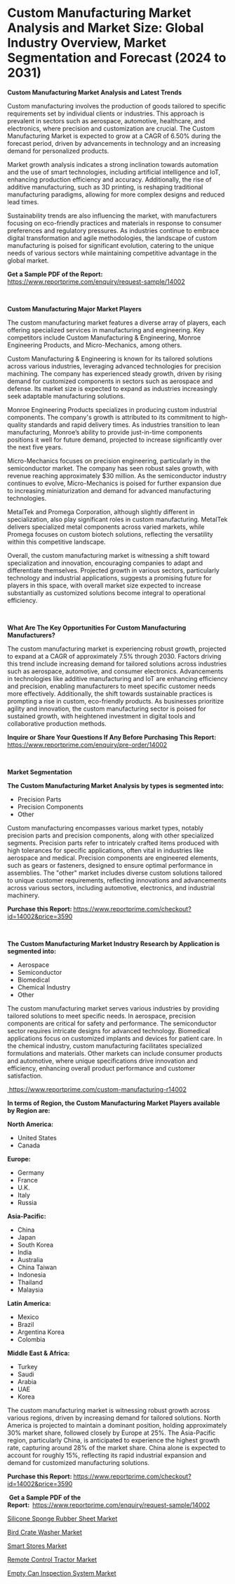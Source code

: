 <p><h1>Custom Manufacturing Market Analysis and Market Size: Global Industry Overview, Market Segmentation and Forecast (2024 to 2031)</h1></p><p><strong>Custom Manufacturing Market Analysis and Latest Trends</strong></p>
<p><p>Custom manufacturing involves the production of goods tailored to specific requirements set by individual clients or industries. This approach is prevalent in sectors such as aerospace, automotive, healthcare, and electronics, where precision and customization are crucial. The Custom Manufacturing Market is expected to grow at a CAGR of 6.50% during the forecast period, driven by advancements in technology and an increasing demand for personalized products.</p><p>Market growth analysis indicates a strong inclination towards automation and the use of smart technologies, including artificial intelligence and IoT, enhancing production efficiency and accuracy. Additionally, the rise of additive manufacturing, such as 3D printing, is reshaping traditional manufacturing paradigms, allowing for more complex designs and reduced lead times.</p><p>Sustainability trends are also influencing the market, with manufacturers focusing on eco-friendly practices and materials in response to consumer preferences and regulatory pressures. As industries continue to embrace digital transformation and agile methodologies, the landscape of custom manufacturing is poised for significant evolution, catering to the unique needs of various sectors while maintaining competitive advantage in the global market.</p></p>
<p><strong>Get a Sample PDF of the Report:&nbsp;</strong> <a href="https://www.reportprime.com/enquiry/request-sample/14002">https://www.reportprime.com/enquiry/request-sample/14002</a></p>
<p>&nbsp;</p>
<p><strong>Custom Manufacturing Major Market Players</strong></p>
<p><p>The custom manufacturing market features a diverse array of players, each offering specialized services in manufacturing and engineering. Key competitors include Custom Manufacturing & Engineering, Monroe Engineering Products, and Micro-Mechanics, among others.</p><p>Custom Manufacturing & Engineering is known for its tailored solutions across various industries, leveraging advanced technologies for precision machining. The company has experienced steady growth, driven by rising demand for customized components in sectors such as aerospace and defense. Its market size is expected to expand as industries increasingly seek adaptable manufacturing solutions.</p><p>Monroe Engineering Products specializes in producing custom industrial components. The company's growth is attributed to its commitment to high-quality standards and rapid delivery times. As industries transition to lean manufacturing, Monroe’s ability to provide just-in-time components positions it well for future demand, projected to increase significantly over the next five years.</p><p>Micro-Mechanics focuses on precision engineering, particularly in the semiconductor market. The company has seen robust sales growth, with revenue reaching approximately $30 million. As the semiconductor industry continues to evolve, Micro-Mechanics is poised for further expansion due to increasing miniaturization and demand for advanced manufacturing technologies.</p><p>MetalTek and Promega Corporation, although slightly different in specialization, also play significant roles in custom manufacturing. MetalTek delivers specialized metal components across varied markets, while Promega focuses on custom biotech solutions, reflecting the versatility within this competitive landscape.</p><p>Overall, the custom manufacturing market is witnessing a shift toward specialization and innovation, encouraging companies to adapt and differentiate themselves. Projected growth in various sectors, particularly technology and industrial applications, suggests a promising future for players in this space, with overall market size expected to increase substantially as customized solutions become integral to operational efficiency.</p></p>
<p>&nbsp;</p>
<p><strong>What Are The Key Opportunities For Custom Manufacturing Manufacturers?</strong></p>
<p><p>The custom manufacturing market is experiencing robust growth, projected to expand at a CAGR of approximately 7.5% through 2030. Factors driving this trend include increasing demand for tailored solutions across industries such as aerospace, automotive, and consumer electronics. Advancements in technologies like additive manufacturing and IoT are enhancing efficiency and precision, enabling manufacturers to meet specific customer needs more effectively. Additionally, the shift towards sustainable practices is prompting a rise in custom, eco-friendly products. As businesses prioritize agility and innovation, the custom manufacturing sector is poised for sustained growth, with heightened investment in digital tools and collaborative production methods.</p></p>
<p><strong>Inquire or Share Your Questions If Any Before Purchasing This Report:</strong> <a href="https://www.reportprime.com/enquiry/pre-order/14002">https://www.reportprime.com/enquiry/pre-order/14002</a></p>
<p>&nbsp;</p>
<p><strong>Market Segmentation</strong></p>
<p><strong>The Custom Manufacturing Market Analysis by types is segmented into:</strong></p>
<p><ul><li>Precision Parts</li><li>Precision Components</li><li>Other</li></ul></p>
<p><p>Custom manufacturing encompasses various market types, notably precision parts and precision components, along with other specialized segments. Precision parts refer to intricately crafted items produced with high tolerances for specific applications, often vital in industries like aerospace and medical. Precision components are engineered elements, such as gears or fasteners, designed to ensure optimal performance in assemblies. The "other" market includes diverse custom solutions tailored to unique customer requirements, reflecting innovations and advancements across various sectors, including automotive, electronics, and industrial machinery.</p></p>
<p><strong>Purchase this Report:&nbsp;</strong><a href="https://www.reportprime.com/checkout?id=14002&price=3590">https://www.reportprime.com/checkout?id=14002&price=3590</a></p>
<p>&nbsp;</p>
<p><strong>The Custom Manufacturing Market Industry Research by Application is segmented into:</strong></p>
<p><ul><li>Aerospace</li><li>Semiconductor</li><li>Biomedical</li><li>Chemical Industry</li><li>Other</li></ul></p>
<p><p>The custom manufacturing market serves various industries by providing tailored solutions to meet specific needs. In aerospace, precision components are critical for safety and performance. The semiconductor sector requires intricate designs for advanced technology. Biomedical applications focus on customized implants and devices for patient care. In the chemical industry, custom manufacturing facilitates specialized formulations and materials. Other markets can include consumer products and automotive, where unique specifications drive innovation and efficiency, enhancing overall product performance and customer satisfaction.</p></p>
<p><a href="https://www.reportprime.com/custom-manufacturing-r14002">&nbsp;https://www.reportprime.com/custom-manufacturing-r14002</a></p>
<p><strong>In terms of Region, the Custom Manufacturing Market Players available by Region are:</strong></p>
<p>
    <p> <strong> North America: </strong>
        <ul>
            <li>United States</li>
            <li>Canada</li>
        </ul>
        </p> 
    <p> <strong> Europe: </strong>
        <ul>
            <li>Germany</li>
            <li>France</li>
            <li>U.K.</li>
            <li>Italy</li>
            <li>Russia</li>
        </ul>
        </p> 
    <p> <strong> Asia-Pacific: </strong>
        <ul>
            <li>China</li>
            <li>Japan</li>
            <li>South Korea</li>
            <li>India</li>
            <li>Australia</li>
            <li>China Taiwan</li>
            <li>Indonesia</li>
            <li>Thailand</li>
            <li>Malaysia</li>
        </ul>
        </p> 
    <p> <strong> Latin America: </strong>
        <ul>
            <li>Mexico</li>
            <li>Brazil</li>
            <li>Argentina Korea</li>
            <li>Colombia</li>
        </ul>
        </p> 
    <p> <strong> Middle East & Africa: </strong>
        <ul>
            <li>Turkey</li>
            <li>Saudi</li>
            <li>Arabia</li>
            <li>UAE</li>
            <li>Korea</li>
        </ul>
    </p>
    </p>
<p><p>The custom manufacturing market is witnessing robust growth across various regions, driven by increasing demand for tailored solutions. North America is projected to maintain a dominant position, holding approximately 30% market share, followed closely by Europe at 25%. The Asia-Pacific region, particularly China, is anticipated to experience the highest growth rate, capturing around 28% of the market share. China alone is expected to account for roughly 15%, reflecting its rapid industrial expansion and demand for customized manufacturing solutions.</p></p>
<p><strong>Purchase this Report: </strong><a href="https://www.reportprime.com/checkout?id=14002&price=3590">https://www.reportprime.com/checkout?id=14002&price=3590</a></p>
<p>&nbsp;<strong>Get a Sample PDF of the Report:&nbsp;&nbsp;</strong><a href="https://www.reportprime.com/enquiry/request-sample/14002">https://www.reportprime.com/enquiry/request-sample/14002</a></p>
<p><strong></strong></p>
<p><p><a href="https://www.linkedin.com/pulse/emerging-trends-silicone-sponge-rubber-sheet-market-global-zf48e?trackingId=AwaJIRsWQHCu34Co%2FNv3Cw%3D%3D">Silicone Sponge Rubber Sheet Market</a></p><p><a href="https://medium.com/@hskdk2672/the-global-bird-crate-washer-market-is-a-dynamic-and-growing-industry-fceb6da297a8">Bird Crate Washer Market</a></p><p><a href="https://github.com/gdfhhhj/Market-Research-Report-List-6/blob/main/smart-stores-market.md">Smart Stores Market</a></p><p><a href="https://issuu.com/reportprime-2/docs/remote-control-tractor-market-size-_b56b8d6d66add7">Remote Control Tractor Market</a></p><p><a href="https://medium.com/@hskdk2672/market-leaders-and-laggards-global-empty-can-inspection-system-market-trends-and-forecast-9f89bba68153">Empty Can Inspection System Market</a></p></p>